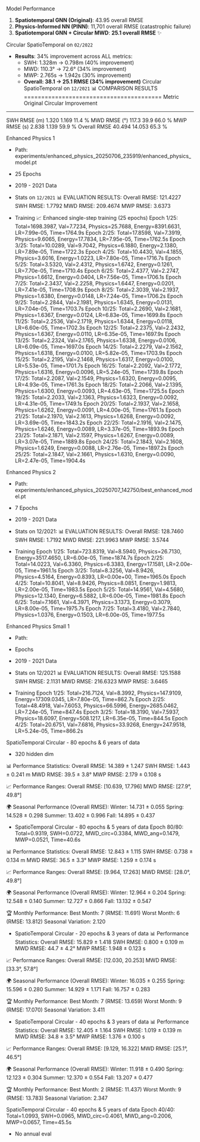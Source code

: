 Model Performance


1. **Spatiotemporal GNN (Original)**: 43.95 overall RMSE
2. **Physics-Informed NN (PINN)**: 11,701 overall RMSE (catastrophic failure)
3. **Spatiotemporal GNN + Circular MWD**: **25.1 overall RMSE** ✨

Circular SpatioTemporal on `02/2022`
- **Results**: 34% improvement across ALL metrics:
  - SWH: 1.328m → 0.798m (40% improvement)
  - MWD: 110.3° → 72.6° (34% improvement) 
  - MWP: 2.765s → 1.942s (30% improvement)
  - **Overall: 38.1 → 25.1 RMSE (34% improvement)**
Circular SpatioTemporal on `12/2021`
📊 COMPARISON RESULTS
========================================
Metric          Original        Circular        Improvement    
------------------------------------------------------------
SWH RMSE (m)    1.320           1.169           11.4           %
MWD RMSE (°)    117.3           39.9            66.0           %
MWP RMSE (s)    2.838           1.139           59.9           %
Overall RMSE    40.494          14.053          65.3           %

Enhanced Physics 1
- Path: experiments/enhanced_physics_20250706_235919/enhanced_physics_model.pt
- 25 Epochs
- 2019 - 2021 Data
- Stats on `12/2021`
📊 EVALUATION RESULTS:
   Overall RMSE: 121.4227
   SWH RMSE: 1.7792
   MWD RMSE: 209.4674
   MWP RMSE: 3.6373

- Training
📈 Enhanced single-step training (25 epochs)
Epoch  1/25: Total=1698.3987, Val=7.7234, Physics=25.7688, Energy=8391.6631, LR=7.99e-05, Time=1764.9s
Epoch  2/25: Total=17.8598, Val=7.3919, Physics=9.6065, Energy=17.7834, LR=7.95e-05, Time=1762.5s
Epoch  3/25: Total=10.0289, Val=9.7042, Physics=6.1880, Energy=2.1380, LR=7.89e-05, Time=1722.3s
Epoch  4/25: Total=10.4430, Val=4.1855, Physics=3.6016, Energy=1.0223, LR=7.80e-05, Time=1716.7s
Epoch  5/25: Total=3.5320, Val=2.4312, Physics=1.6742, Energy=0.1261, LR=7.70e-05, Time=1710.4s
Epoch  6/25: Total=2.4377, Val=2.2747, Physics=1.6612, Energy=0.0404, LR=7.56e-05, Time=1706.1s
Epoch  7/25: Total=2.3437, Val=2.2258, Physics=1.6447, Energy=0.0201, LR=7.41e-05, Time=1708.9s
Epoch  8/25: Total=2.3039, Val=2.1937, Physics=1.6380, Energy=0.0148, LR=7.24e-05, Time=1706.2s
Epoch  9/25: Total=2.2844, Val=2.1981, Physics=1.6345, Energy=0.0131, LR=7.04e-05, Time=1703.7s
Epoch 10/25: Total=2.2690, Val=2.1681, Physics=1.6367, Energy=0.0124, LR=6.83e-05, Time=1699.8s
Epoch 11/25: Total=2.2536, Val=2.1719, Physics=1.6344, Energy=0.0118, LR=6.60e-05, Time=1702.3s
Epoch 12/25: Total=2.2375, Val=2.2432, Physics=1.6367, Energy=0.0110, LR=6.35e-05, Time=1697.9s
Epoch 13/25: Total=2.2324, Val=2.1765, Physics=1.6338, Energy=0.0106, LR=6.09e-05, Time=1697.0s
Epoch 14/25: Total=2.2279, Val=2.1562, Physics=1.6318, Energy=0.0100, LR=5.82e-05, Time=1703.9s
Epoch 15/25: Total=2.2195, Val=2.1468, Physics=1.6317, Energy=0.0100, LR=5.53e-05, Time=1701.7s
Epoch 16/25: Total=2.2092, Val=2.1772, Physics=1.6316, Energy=0.0096, LR=5.24e-05, Time=1739.8s
Epoch 17/25: Total=2.2087, Val=2.1549, Physics=1.6320, Energy=0.0095, LR=4.93e-05, Time=1761.3s
Epoch 18/25: Total=2.2066, Val=2.1395, Physics=1.6300, Energy=0.0093, LR=4.63e-05, Time=1725.5s
Epoch 19/25: Total=2.2033, Val=2.1363, Physics=1.6323, Energy=0.0092, LR=4.31e-05, Time=1749.1s
Epoch 20/25: Total=2.1937, Val=2.1658, Physics=1.6262, Energy=0.0091, LR=4.00e-05, Time=1761.1s
Epoch 21/25: Total=2.1970, Val=2.1613, Physics=1.6268, Energy=0.0092, LR=3.69e-05, Time=1843.2s
Epoch 22/25: Total=2.1916, Val=2.1475, Physics=1.6246, Energy=0.0089, LR=3.37e-05, Time=1893.9s
Epoch 23/25: Total=2.1871, Val=2.1597, Physics=1.6267, Energy=0.0089, LR=3.07e-05, Time=1889.8s
Epoch 24/25: Total=2.1843, Val=2.1608, Physics=1.6249, Energy=0.0088, LR=2.76e-05, Time=1897.2s
Epoch 25/25: Total=2.1847, Val=2.1661, Physics=1.6310, Energy=0.0090, LR=2.47e-05, Time=1904.4s

Enhanced Physics 2
- Path: experiments/enhanced_physics_20250707_142750/best_enhanced_model.pt
- 7 Epochs
- 2019 - 2021 Data
- Stats on 12/2021: 
📊 EVALUATION RESULTS:
   Overall RMSE: 128.7460
   SWH RMSE: 1.7192
   MWD RMSE: 221.9963
   MWP RMSE: 3.5744

- Training 
Epoch  1/25: Total=723.8319, Val=8.5940, Physics=26.7130, Energy=3517.4650, LR=6.00e-05, Time=1874.7s
Epoch  2/25: Total=14.0223, Val=6.3360, Physics=6.3383, Energy=17.1581, LR=2.00e-05, Time=1961.1s
Epoch  3/25: Total=8.3256, Val=8.9426, Physics=4.5164, Energy=0.8393, LR=0.00e+00, Time=1965.0s
Epoch  4/25: Total=10.8041, Val=8.9426, Physics=8.0851, Energy=1.9813, LR=2.00e-05, Time=1983.5s
Epoch  5/25: Total=14.9561, Val=4.5680, Physics=12.1340, Energy=6.5882, LR=6.00e-05, Time=1981.8s
Epoch  6/25: Total=7.1661, Val=4.3971, Physics=3.1373, Energy=0.3079, LR=8.00e-05, Time=1975.7s
Epoch  7/25: Total=3.4180, Val=2.7840, Physics=1.0376, Energy=0.1503, LR=6.00e-05, Time=1977.5s

Enhanced Physics Small 1
- Path:
- Epochs
- 2019 - 2021 Data
- Stats on 12/2021
📊 EVALUATION RESULTS:
   Overall RMSE: 125.1588
   SWH RMSE: 2.1131
   MWD RMSE: 216.6323
   MWP RMSE: 3.6465

- Training
Epoch  1/25: Total=216.7124, Val=8.3992, Physics=147.9109, Energy=17309.0345, LR=7.80e-05, Time=862.7s
Epoch  2/25: Total=48.4918, Val=7.6053, Physics=66.5996, Energy=2685.0462, LR=7.24e-05, Time=847.4s
Epoch  3/25: Total=18.3190, Val=7.5937, Physics=18.6097, Energy=508.1217, LR=6.35e-05, Time=844.5s
Epoch  4/25: Total=20.6751, Val=7.6816, Physics=33.9268, Energy=247.9518, LR=5.24e-05, Time=866.2s


SpatioTemporal Circular - 80 epochs & 6 years of data
- 320 hidden dim

📊 Performance Statistics:
   Overall RMSE: 14.389 ± 1.247
   SWH RMSE: 1.443 ± 0.241 m
   MWD RMSE: 39.5 ± 3.8°
   MWP RMSE: 2.179 ± 0.108 s

📈 Performance Ranges:
   Overall RMSE: [10.639, 17.796]
   MWD RMSE: [27.9°, 49.8°]

🌍 Seasonal Performance (Overall RMSE):
   Winter: 14.731 ± 0.055
   Spring: 14.528 ± 0.298
   Summer: 13.402 ± 0.996
   Fall: 14.895 ± 0.437



- SpatioTemporal Circular - 80 epochs & 5 years of data
Epoch 80/80: Total=0.9319, SWH=0.0722, MWD_circ=0.3384, MWD_ang=0.1479, MWP=0.0521, Time=40.6s

📊 Performance Statistics:
   Overall RMSE: 12.843 ± 1.115
   SWH RMSE: 0.738 ± 0.134 m
   MWD RMSE: 36.5 ± 3.3°
   MWP RMSE: 1.259 ± 0.174 s

📈 Performance Ranges:
   Overall RMSE: [9.964, 17.263]
   MWD RMSE: [28.0°, 49.8°]

🌍 Seasonal Performance (Overall RMSE):
   Winter: 12.964 ± 0.204
   Spring: 12.548 ± 0.140
   Summer: 12.727 ± 0.866
   Fall: 13.132 ± 0.547

🏆 Monthly Performance:
   Best Month: 7 (RMSE: 11.691)
   Worst Month: 6 (RMSE: 13.812)
   Seasonal Variation: 2.120

- SpatioTemporal Circular - 20 epochs & 3 years of data
📊 Performance Statistics:
   Overall RMSE: 15.829 ± 1.418
   SWH RMSE: 0.800 ± 0.109 m
   MWD RMSE: 44.7 ± 4.2°
   MWP RMSE: 1.948 ± 0.123 s

📈 Performance Ranges:
   Overall RMSE: [12.030, 20.253]
   MWD RMSE: [33.3°, 57.8°]

🌍 Seasonal Performance (Overall RMSE):
   Winter: 16.035 ± 0.255
   Spring: 15.596 ± 0.280
   Summer: 14.929 ± 1.171
   Fall: 16.757 ± 0.283

🏆 Monthly Performance:
   Best Month: 7 (RMSE: 13.659)
   Worst Month: 9 (RMSE: 17.070)
   Seasonal Variation: 3.411

- SpatioTemporal Circular - 40 epochs & 3 years of data
📊 Performance Statistics:
   Overall RMSE: 12.405 ± 1.164
   SWH RMSE: 1.019 ± 0.139 m
   MWD RMSE: 34.8 ± 3.5°
   MWP RMSE: 1.376 ± 0.100 s

📈 Performance Ranges:
   Overall RMSE: [9.129, 16.322]
   MWD RMSE: [25.1°, 46.5°]

🌍 Seasonal Performance (Overall RMSE):
   Winter: 11.918 ± 0.490
   Spring: 12.123 ± 0.304
   Summer: 12.370 ± 0.554
   Fall: 13.207 ± 0.477

🏆 Monthly Performance:
   Best Month: 2 (RMSE: 11.437)
   Worst Month: 9 (RMSE: 13.783)
   Seasonal Variation: 2.347

SpatioTemporal Circular - 40 epochs & 5 years of data
Epoch 40/40: Total=1.0993, SWH=0.0965, MWD_circ=0.4061, MWD_ang=0.2006, MWP=0.0657, Time=45.5s
- No annual eval